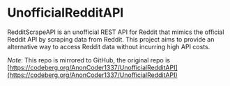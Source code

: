 # UnofficialRedditAPI

RedditScrapeAPI is an unofficial REST API for Reddit that mimics the official Reddit API by scraping data from Reddit. This project aims to provide an alternative way to access Reddit data without incurring high API costs.

*Note*: This repo is mirrored to GitHub, the original repo is [https://codeberg.org/AnonCoder1337/UnofficialRedditAPI](https://codeberg.org/AnonCoder1337/UnofficialRedditAPI)